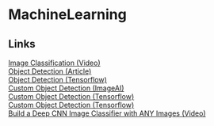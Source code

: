 # MachineLearning

## Links
[Image Classification (Video)](https://www.youtube.com/watch?v=t0EzVCvQjGE)\
[Object Detection (Article)](https://intspirit.medium.com/neural-networks-the-best-open-source-library-for-object-detection-classification-ad99bcc073a9)\
[Object Detection (Tensorflow)](https://www.tensorflow.org/hub/tutorials/object_detection)\
[Custom Object Detection (ImageAI)](https://imageai.readthedocs.io/en/latest/customdetection/index.html)\
[Custom Object Detection (Tensorflow)](https://medium.com/@doleron/building-your-own-object-detector-from-scratch-with-tensorflow-bfeadfaddad8)\
[Custom Object Detection (Tensorflow)](https://python.plainenglish.io/building-a-custom-object-detection-model-with-tensorflow-9c222f36a76b)\
[Build a Deep CNN Image Classifier with ANY Images (Video)](https://www.youtube.com/watch?v=jztwpsIzEGc)
